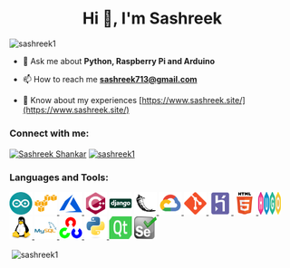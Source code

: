 <h1 align="center">Hi 👋, I'm Sashreek</h1>


<p align="left"> <img src="https://komarev.com/ghpvc/?username=sashreek1&label=Profile%20views&color=0e75b6&style=flat" alt="sashreek1" /> </p>

- 💬 Ask me about **Python, Raspberry Pi and Arduino**

- 📫 How to reach me **sashreek713@gmail.com**

- 📄 Know about my experiences [https://www.sashreek.site/](https://www.sashreek.site/)

<h3 align="left">Connect with me:</h3>
<p align="left">
<a href="https://linkedin.com/in/sashreek-shankar-b504041aa" target="blank"><img align="center" src="https://cdn.jsdelivr.net/npm/simple-icons@3.0.1/icons/linkedin.svg" alt="Sashreek Shankar" height="30" width="40" /></a>
<a href="https://instagram.com/sashreek1" target="blank"><img align="center" src="https://cdn.jsdelivr.net/npm/simple-icons@3.0.1/icons/instagram.svg" alt="sashreek1" height="30" width="40" /></a>
</p>

<h3 align="left">Languages and Tools:</h3>
<p align="left"> <a href="https://www.arduino.cc/" target="_blank"> <img src="https://github.com/sashreek1/sashreek1/blob/main/logos/arduino-1.svg" alt="arduino" width="40" height="40"/></a> 
<a href="https://aws.amazon.com" target="_blank"> <img src="https://github.com/sashreek1/sashreek1/blob/main/logos/amazonwebservices-original-wordmark.svg" alt="aws" width="40" height="40"/> </a> 
<a href="https://azure.microsoft.com/en-in/" target="_blank"> <img src="https://github.com/sashreek1/sashreek1/blob/main/logos/microsoft_azure-icon.svg" alt="azure" width="40" height="40"/> </a> 
<a href="https://www.w3schools.com/cpp/" target="_blank"> <img src="https://github.com/sashreek1/sashreek1/blob/main/logos/cplusplus-original.svg" alt="cplusplus" width="40" height="40"/></a> 
<a href="https://www.djangoproject.com/" target="_blank"> <img src="https://github.com/sashreek1/sashreek1/blob/main/logos/django-original.svg" alt="django" width="40" height="40"/></a> 
<a href="https://flask.palletsprojects.com/" target="_blank"> <img src="https://github.com/sashreek1/sashreek1/blob/main/logos/flask-original.svg" alt="flask" width="40" height="40"/> 
</a> <a href="https://cloud.google.com" target="_blank"> <img src="https://github.com/sashreek1/sashreek1/blob/main/logos/googlecloud-original.svg" alt="gcp" width="40" height="40"/> </a> 
<a href="https://git-scm.com/" target="_blank"> <img src="https://github.com/sashreek1/sashreek1/blob/main/logos/git-original.svg" alt="git" width="40" height="40"/> </a> 
<a href="https://heroku.com" target="_blank"> <img src="https://github.com/sashreek1/sashreek1/blob/main/logos/heroku-plain.svg" alt="heroku" width="40" height="40"/> </a> 
<a href="https://www.w3.org/html/" target="_blank"> <img src="https://github.com/sashreek1/sashreek1/blob/main/logos/html5-original-wordmark.svg" alt="html5" width="40" height="40"/> </a> 
<a href="https://gohugo.io/" target="_blank"> <img src="https://github.com/sashreek1/sashreek1/blob/main/logos/logos-hugo.svg" alt="hugo" width="40" height="40"/> </a> 
<a href="https://www.linux.org/" target="_blank"> <img src="https://github.com/sashreek1/sashreek1/blob/main/logos/linux-original.svg" alt="linux" width="40" height="40"/> </a> 
<a href="https://www.mysql.com/" target="_blank"> <img src="https://github.com/sashreek1/sashreek1/blob/main/logos/mysql-original-wordmark.svg" alt="mysql" width="40" height="40"/> </a> 
<a href="https://opencv.org/" target="_blank"> <img src="https://github.com/sashreek1/sashreek1/blob/main/logos/opencv-icon.svg" alt="opencv" width="40" height="40"/> </a> 
<a href="https://www.python.org" target="_blank"> <img src="https://github.com/sashreek1/sashreek1/blob/main/logos/python-original.svg" alt="python" width="40" height="40"/> </a> 
<a href="https://www.qt.io/" target="_blank"> <img src="https://github.com/sashreek1/sashreek1/blob/main/logos/Qt_logo_2016.svg" alt="qt" width="40" height="40"/></a> 
<a href="https://www.selenium.dev" target="_blank"> <img src="https://github.com/sashreek1/sashreek1/blob/main/logos/selenium-logo.svg" alt="selenium" width="40" height="40"/> </a> </p>

<p>&nbsp;<img align="center" src="https://github-readme-stats.vercel.app/api?username=sashreek1&show_icons=true&locale=en" alt="sashreek1" /></p>


